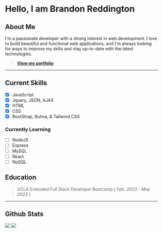 # Hello, I am Brandon Reddington 
## About Me
I'm a passionate developer with a strong interest in web development. I love to build beautiful and functional web applications, and I'm always looking for ways to improve my skills and stay up-to-date with the latest technologies.
> **[View my portfolio](https://b-reddington.github.io/breddington-portfolio/)**
---
## Current Skills
- [x] JavaScript
- [x] Jquery, JSON, AJAX
- [x] HTML
- [x] CSS
- [x] BootStrap, Bulma, & Tailwind CSS

### Currently Learning
- [ ] NodeJS
- [ ] Express
- [ ] MySQL
- [ ] React
- [ ] NoSQL

## Education
> UCLA Extended Full Stack Developer Bootcamp [ *Feb. 2023 - May 2023* ]

---
## Github Stats
  <img src="https://github-readme-stats.vercel.app/api?username=b-reddington&hide=stars&show_icons=true&theme=tokyonight&line_height=28">
  <img src="https://github-readme-stats.vercel.app/api/top-langs/?username=b-reddington&count_private=true&theme=tokyonight">
